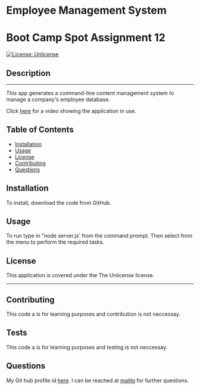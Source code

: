 # Employee Management System
# Boot Camp Spot Assignment 12

  [![License: Unlicense](https://img.shields.io/badge/license-Unlicense-blue.svg)](http://unlicense.org/)
  
  ## Description
  ---
  This app generates a command-line content management system to manage a company's employee database.


  Click [here](https://drive.google.com/file/d/1Rfj6e3SqruxHqPRh012nlH1kECqwCtBI/view?usp=sharing) for a video showing the application in use. 
  
  
  ## Table of Contents
  - [Installation](#installation)
  - [Usage](#usage)
  - [License](#license)
  - [Contributing](#contributing)
  - [Questions](#questions)
  
  ## Installation
  To install, download the code from GitHub.
  
  ## Usage
  To run type in "node server.js' from the command prompt. Then select from the menu to perform the required tasks.
  
  ## License
  This application is covered under the The Unlicense license.
  
  ---
  ## Contributing
  This code a is for learning purposes and contribution is not neccessay.
  
  ## Tests
  This code a is for learning purposes and testing is not neccessay.
  
  ## Questions
  My Git hub profile id [here](https://github.com/scottyv6).
  I can be reached at [mailto](mailto:scottyv6@gmail.com) for further questions.